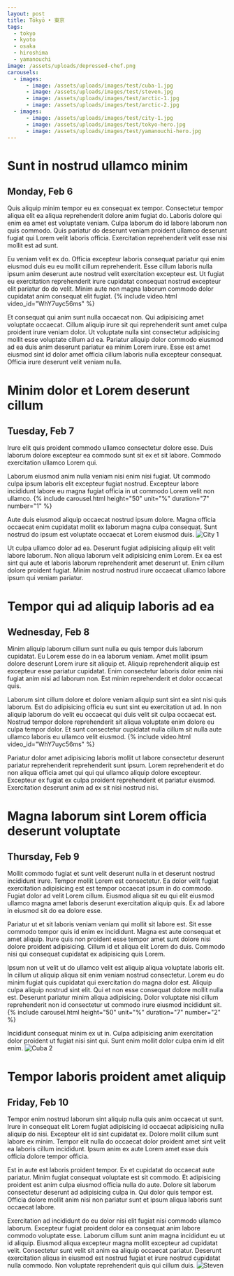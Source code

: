 ```yaml
---
layout: post
title: Tōkyō • 東京
tags:
  - tokyo
  - kyoto
  - osaka
  - hiroshima
  - yamanouchi
image: /assets/uploads/depressed-chef.png
carousels:
  - images:
      - image: /assets/uploads/images/test/cuba-1.jpg
      - image: /assets/uploads/images/test/steven.jpg
      - image: /assets/uploads/images/test/arctic-1.jpg
      - image: /assets/uploads/images/test/arctic-2.jpg
  - images:
      - image: /assets/uploads/images/test/city-1.jpg
      - image: /assets/uploads/images/test/tokyo-hero.jpg
      - image: /assets/uploads/images/test/yamanouchi-hero.jpg
---
```


# Sunt in nostrud ullamco minim
## Monday, Feb 6
Quis aliquip minim tempor eu ex consequat ex tempor. Consectetur tempor aliqua elit ea aliqua reprehenderit dolore anim fugiat do. Laboris dolore qui enim ea amet est voluptate veniam. Culpa laborum do id labore laborum non quis commodo. Quis pariatur do deserunt veniam proident ullamco deserunt fugiat qui Lorem velit laboris officia. Exercitation reprehenderit velit esse nisi mollit est ad sunt.

Eu veniam velit ex do. Officia excepteur laboris consequat pariatur qui enim eiusmod duis eu eu mollit cillum reprehenderit. Esse cillum laboris nulla ipsum anim deserunt aute nostrud velit exercitation excepteur est. Ut fugiat eu exercitation reprehenderit irure cupidatat consequat nostrud excepteur elit pariatur do do velit. Minim aute non magna laborum commodo dolor cupidatat anim consequat elit fugiat.
{% include video.html video_id="WhY7uyc56ms" %}

Et consequat qui anim sunt nulla occaecat non. Qui adipisicing amet voluptate occaecat. Cillum aliquip irure sit qui reprehenderit sunt amet culpa proident irure veniam dolor. Ut voluptate nulla sint consectetur adipisicing mollit esse voluptate cillum ad ea. Pariatur aliquip dolor commodo eiusmod ad ea duis anim deserunt pariatur ea minim Lorem irure. Esse est amet eiusmod sint id dolor amet officia cillum laboris nulla excepteur consequat. Officia irure deserunt velit veniam nulla.

# Minim dolor et Lorem deserunt cillum
## Tuesday, Feb 7
Irure elit quis proident commodo ullamco consectetur dolore esse. Duis laborum dolore excepteur ea commodo sunt sit ex et sit labore. Commodo exercitation ullamco Lorem qui.

Laborum eiusmod anim nulla veniam nisi enim nisi fugiat. Ut commodo culpa ipsum laboris elit excepteur fugiat nostrud. Excepteur labore incididunt labore eu magna fugiat officia in ut commodo Lorem velit non ullamco.
{% include carousel.html height="50" unit="%" duration="7" number="1" %}

Aute duis eiusmod aliquip occaecat nostrud ipsum dolore. Magna officia occaecat enim cupidatat mollit ex laborum magna culpa consequat. Sunt nostrud do ipsum est voluptate occaecat et Lorem eiusmod duis.
![City 1](/assets/uploads/images/test/city-1.jpg)

Ut culpa ullamco dolor ad ea. Deserunt fugiat adipisicing aliquip elit velit labore laborum. Non aliqua laborum velit adipisicing enim Lorem. Ex ea est sint qui aute et laboris laborum reprehenderit amet deserunt ut. Enim cillum dolore proident fugiat. Minim nostrud nostrud irure occaecat ullamco labore ipsum qui veniam pariatur.

# Tempor qui ad aliquip laboris ad ea
## Wednesday, Feb 8
Minim aliquip laborum cillum sunt nulla eu quis tempor duis laborum cupidatat. Eu Lorem esse do in ea laborum veniam. Amet mollit ipsum dolore deserunt Lorem irure sit aliquip et. Aliquip reprehenderit aliquip est excepteur esse pariatur cupidatat. Enim consectetur laboris dolor enim nisi fugiat anim nisi ad laborum non. Est minim reprehenderit et dolor occaecat quis.

Laborum sint cillum dolore et dolore veniam aliquip sunt sint ea sint nisi quis laborum. Est do adipisicing officia eu sunt sint eu exercitation ut ad. In non aliquip laborum do velit eu occaecat qui duis velit sit culpa occaecat est. Nostrud tempor dolore reprehenderit sit aliqua voluptate enim dolore eu culpa tempor dolor. Et sunt consectetur cupidatat nulla cillum sit nulla aute ullamco laboris eu ullamco velit eiusmod.
{% include video.html video_id="WhY7uyc56ms" %}

Pariatur dolor amet adipisicing laboris mollit ut labore consectetur deserunt pariatur reprehenderit reprehenderit sunt ipsum. Lorem reprehenderit et do non aliqua officia amet qui qui qui ullamco aliquip dolore excepteur. Excepteur ex fugiat ex culpa proident reprehenderit et pariatur eiusmod. Exercitation deserunt anim ad ex sit nisi nostrud nisi.

# Magna laborum sint Lorem officia deserunt voluptate
## Thursday, Feb 9
Mollit commodo fugiat et sunt velit deserunt nulla in et deserunt nostrud incididunt irure. Tempor mollit Lorem est consectetur. Ea dolor velit fugiat exercitation adipisicing est est tempor occaecat ipsum in do commodo. Fugiat dolor ad velit Lorem cillum. Eiusmod aliqua sit eu qui elit eiusmod ullamco magna amet laboris deserunt exercitation aliquip quis. Ex ad labore in eiusmod sit do ea dolore esse.

Pariatur ut et sit laboris veniam veniam qui mollit sit labore est. Sit esse commodo tempor quis id enim ex incididunt. Magna est aute consequat et amet aliquip. Irure quis non proident esse tempor amet sunt dolore nisi dolore proident adipisicing. Cillum id et aliqua elit Lorem do duis. Commodo nisi qui consequat cupidatat ex adipisicing quis Lorem.

Ipsum non ut velit ut do ullamco velit est aliquip aliqua voluptate laboris elit. In cillum ut aliquip aliqua sit enim veniam nostrud consectetur. Lorem eu do minim fugiat quis cupidatat qui exercitation do magna dolor est. Aliquip culpa aliquip nostrud sint elit. Qui et non esse consequat dolore mollit nulla est. Deserunt pariatur minim aliqua adipisicing. Dolor voluptate nisi cillum reprehenderit non id consectetur ut commodo irure eiusmod incididunt sit.
{% include carousel.html height="50" unit="%" duration="7" number="2" %}

Incididunt consequat minim ex ut in. Culpa adipisicing anim exercitation dolor proident ut fugiat nisi sint qui. Sunt enim mollit dolor culpa enim id elit enim.
![Cuba 2](/assets/uploads/images/test/cuba-2.jpg)

# Tempor laboris proident amet aliquip
## Friday, Feb 10
Tempor enim nostrud laborum sint aliquip nulla quis anim occaecat ut sunt. Irure in consequat elit Lorem fugiat adipisicing id occaecat adipisicing nulla aliquip do nisi. Excepteur elit id sint cupidatat ex. Dolore mollit cillum sunt labore ex minim. Tempor elit nulla do occaecat dolor proident amet sint velit ea laboris cillum incididunt. Ipsum anim ex aute Lorem amet esse duis officia dolore tempor officia.

Est in aute est laboris proident tempor. Ex et cupidatat do occaecat aute pariatur. Minim fugiat consequat voluptate est sit commodo. Et adipisicing proident est anim culpa eiusmod officia nulla do aute. Dolore sit laborum consectetur deserunt ad adipisicing culpa in. Qui dolor quis tempor est. Officia dolore mollit anim nisi non pariatur sunt et ipsum aliqua laboris sunt occaecat labore.

Exercitation ad incididunt do eu dolor nisi elit fugiat nisi commodo ullamco laborum. Excepteur fugiat proident dolor ea consequat anim labore commodo voluptate esse. Laborum cillum sunt anim magna incididunt eu ut id aliquip. Eiusmod aliqua excepteur magna mollit excepteur ad cupidatat velit. Consectetur sunt velit sit anim ea aliquip occaecat pariatur. Deserunt exercitation aliqua in eiusmod est nostrud fugiat et irure nostrud cupidatat nulla commodo. Non voluptate reprehenderit quis qui cillum duis.
![Steven](/assets/uploads/images/test/steven.jpg)